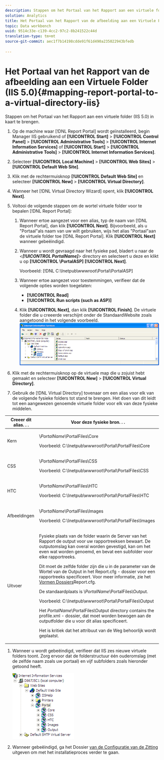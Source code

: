 ```yaml
---
description: Stappen om het Portaal van het Rapport aan een virtuele folder (IIS 5.0) in kaart te brengen.
solution: Analytics
title: Het Portaal van het Rapport van de afbeelding aan een Virtuele Folder (IIS 5.0)
topic: Data workbench
uuid: 9514c33e-c139-4cc2-97c2-8b241522c44d
translation-type: tm+mt
source-git-commit: aec1f7b14198cdde91f61d490a235022943bfedb

---
```



# Het Portaal van het Rapport van de afbeelding aan een Virtuele Folder (IIS 5.0){#mapping-report-portal-to-a-virtual-directory-iis}

Stappen om het Portaal van het Rapport aan een virtuele folder (IIS 5.0) in kaart te brengen.

1. Op de machine waar [!DNL Report Portal] wordt geïnstalleerd, begin Manager IIS gebruikend of **[!UICONTROL Start]** > **[!UICONTROL Control Panel]** > **[!UICONTROL Administrative Tools]** > **[!UICONTROL Internet Information Services]** of **[!UICONTROL Start]** > **[!UICONTROL Administrative Tools]** > **[!UICONTROL Internet Information Services]**.

1. Selecteer **[!UICONTROL Local Machine]** > **[!UICONTROL Web Sites]** > **[!UICONTROL Default Web Site]**.

1. Klik met de rechtermuisknop **[!UICONTROL Default Web Site]** en selecteer **[!UICONTROL New]** > **[!UICONTROL Virtual Directory]**.

1. Wanneer het [!DNL Virtual Directory Wizard] opent, klik **[!UICONTROL Next]**.

1. Voltooi de volgende stappen om de wortel virtuele folder voor te bepalen [!DNL Report Portal]:

   1. Wanneer ertoe aangezet voor een alias, typ de naam van [!DNL Report Portal], dan klik **[!UICONTROL Next]**. Bijvoorbeeld, als u &quot;Portaal&quot;als naam van uw wilt gebruiken, wijs het alias &quot;Portaal&quot;aan de virtuele folder toe [!DNL Report Portal]. Klik **[!UICONTROL Next]** wanneer gebeëindigd.

   1. Wanneer u wordt gevraagd naar het fysieke pad, bladert u naar de *&lt;**[!UICONTROL PortalName]**>* directory en selecteert u deze en klikt u op **[!UICONTROL \PortalASP]** **[!UICONTROL Next]**.

      Voorbeeld: [!DNL C:\Inetpub\wwwroot\Portal\PortalASP]

   1. Wanneer ertoe aangezet voor toestemmingen, verifieer dat de volgende opties worden toegelaten:

      * **[!UICONTROL Read]**
      * **[!UICONTROL Run scripts (such as ASP)]**
   1. Klik **[!UICONTROL Next]**, dan klik **[!UICONTROL Finish]**. De virtuele folder die u creeerde verschijnt onder de StandaardWebsite zoals aangetoond in het volgende voorbeeld.
   ![](assets/RptPort_scrn_VirDirManual.png)

1. Klik met de rechtermuisknop op de virtuele map die u zojuist hebt gemaakt en selecteer **[!UICONTROL New]** > **[!UICONTROL Virtual Directory]**.

1. Gebruik de [!DNL Virtual Directory] tovenaar om een alias voor elk van de volgende fysieke folders tot stand te brengen. Het doen van dit leidt tot een aangewezen genoemde virtuele folder voor elk van deze fysieke middelen.

<table id="table_B2E04423C20F40CAA8EDA3FCBA210AA2"> 
 <thead> 
  <tr> 
   <th colname="col1" class="entry"> Creeer dit alias. . . </th> 
   <th colname="col2" class="entry"> Voor deze fysieke bron. . . </th> 
  </tr>
 </thead>
 <tbody> 
  <tr> 
   <td colname="col1"> Kern </td> 
   <td colname="col2"> <p>\<i>PortalName</i>\PortalFiles\Core </p> <p>Voorbeeld: <span class="filepath"> C:\Inetpub\wwwroot\Portal\PortalFiles\Core</span> </p> </td> 
  </tr> 
  <tr> 
   <td colname="col1"> CSS </td> 
   <td colname="col2"> <p>\<i>PortalName</i>\PortalFiles\CSS </p> <p>Voorbeeld: <span class="filepath"> C:\Inetpub\wwwroot\Portal\PortalFiles\CSS</span> </p> </td> 
  </tr> 
  <tr> 
   <td colname="col1"> HTC </td> 
   <td colname="col2"> <p>\<i>PortalName</i>\PortalFiles\HTC </p> <p>Voorbeeld: <span class="filepath"> C:\Inetpub\wwwroot\Portal\PortalFiles\HTC</span> </p> </td> 
  </tr> 
  <tr> 
   <td colname="col1"> Afbeeldingen </td> 
   <td colname="col2"> <p>\<i>PortalName</i>\PortalFiles\Images </p> <p>Voorbeeld: <span class="filepath"> C:\Inetpub\wwwroot\Portal\PortalFiles\Images</span> </p> </td> 
  </tr> 
  <tr> 
   <td colname="col1"> Uitvoer </td> 
   <td colname="col2"> <p>Fysieke plaats van de folder waarin de Server <span class="keyword"> van het</span> Rapport de output voor uw rapportreeksen bewaart. De outputomslag kan overal worden gevestigd, kan om het even wat worden genoemd, en bevat een subfolder voor elke rapportreeks. </p> <p>Dit moet de zelfde folder zijn die u in de parameter van de Wortel van de Output in het <span class="filepath"> Report.cfg</span> - dossier voor een rapportreeks specificeert. Voor meer informatie, zie het <a href="../../../../home/c-rpt-oview/c-admin-rpt/c-config-rpt-files.md#concept-cf4b95344fcb4c8c877db91e5f1d345d"> Vormen Dossiers</a>Report.cfg. </p> <p>De standaardplaats is \<i>PortalName</i>\PortalFiles\Output. </p> <p>Voorbeeld: <span class="filepath"> C:\Inetpub\wwwroot\Portal\PortalFiles\Output</span> </p> <p>Het <i>PortalName</i>\PortalFiles\Output directory contains the <span class="filepath"> profile.xml</span> - dossier, dat moet worden bewogen aan de outputfolder die u voor dit alias specificeert. </p> <p>Het is kritiek dat het attribuut van de <span class="wintitle"> Weg</span> behoorlijk wordt geplaatst. </p> </td> 
  </tr> 
 </tbody> 
</table>

1. Wanneer u wordt gebeëindigd, verifieer dat IIS zes nieuwe virtuele folders toont. Zorg ervoor dat de folderstructuur één ouderomslag (met de zelfde naam zoals uw portaal) en vijf subfolders zoals hieronder getoond heeft.

   ![](assets/rptPort_scrn_VirDirs_Installed.png)

1. Wanneer gebeëindigd, ga het Dossier [van de Configuratie van de Zitting](../../../../home/c-rpt-oview/c-install-rpt-port/t-edit-sess-config-file.md#task-cf11c3a780bd4936afd3f64a6b30afc7) uitgeven om met het installatieproces verder te gaan.

